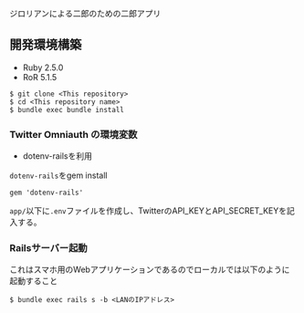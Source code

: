 ジロリアンによる二郎のための二郎アプリ

## 開発環境構築
- Ruby 2.5.0
- RoR 5.1.5

```
$ git clone <This repository>
$ cd <This repository name>
$ bundle exec bundle install
```

### Twitter Omniauth の環境変数
- dotenv-railsを利用

`dotenv-rails`をgem install 
```
gem 'dotenv-rails'
```

`app/`以下に`.env`ファイルを作成し、TwitterのAPI_KEYとAPI_SECRET_KEYを記入する。

### Railsサーバー起動
これはスマホ用のWebアプリケーションであるのでローカルでは以下のように起動すること
```
$ bundle exec rails s -b <LANのIPアドレス>
```
